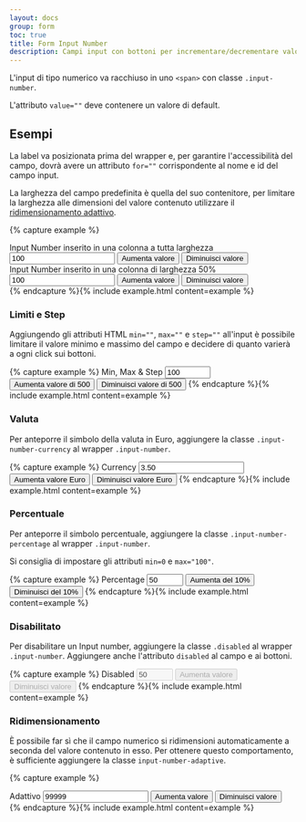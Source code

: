 ```yaml
---
layout: docs
group: form
toc: true
title: Form Input Number
description: Campi input con bottoni per incrementare/decrementare valori numerici
---
```


L'input di tipo numerico va racchiuso in uno `<span>` con classe `.input-number`.

L'attributo `value=""` deve contenere un valore di default.

## Esempi

La label va posizionata prima del wrapper e, per garantire l'accessibilità del campo, dovrà avere un attributo `for=""` corrispondente al nome e id del campo input.

La larghezza del campo predefinita è quella del suo contenitore, per limitare la larghezza alle dimensioni del valore contenuto utilizzare il <a href="#ridimensionamento">ridimensionamento adattivo</a>.

{% capture example %}

<div class="w-100">
  <label for="inputNumber" class="input-number-label">Input Number inserito in una colonna a tutta larghezza</label>
  <span class="input-number">
    <input type="number" id="inputNumber" name="inputNumber" value="100">
    <button class="input-number-add">
      <span class="sr-only">Aumenta valore</span>
    </button>
    <button class="input-number-sub">
      <span class="sr-only">Diminuisci valore</span>
    </button>
  </span>
</div>

<div class="w-50 mt-5">
	<label for="inputNumber1" class="input-number-label">Input Number inserito in una colonna di larghezza 50%</label>
	<span class="input-number">
		<input type="number" id="inputNumber1" name="inputNumber1" value="100">
		<button class="input-number-add">
			<span class="sr-only">Aumenta valore</span>
		</button>
		<button class="input-number-sub">
			<span class="sr-only">Diminuisci valore</span>
		</button>
	</span>
</div>
{% endcapture %}{% include example.html content=example %}

### Limiti e Step

Aggiungendo gli attributi HTML `min=""`, `max=""` e `step=""` all'input è possibile limitare il valore minimo e massimo del campo e decidere di quanto varierà a ogni click sui bottoni.

{% capture example %}
<label for="inputNumber2" class="input-number-label">Min, Max & Step</label>
<span class="input-number">
	<input type="number" id="inputNumber2" name="inputNumber2" value="100" min="-2000" max="15000" step="500">
	<button class="input-number-add">
		<span class="sr-only">Aumenta valore di 500</span>
	</button>
	<button class="input-number-sub">
		<span class="sr-only">Diminuisci valore di 500</span>
	</button>
</span>
{% endcapture %}{% include example.html content=example %}

### Valuta

Per anteporre il simbolo della valuta in Euro, aggiungere la classe `.input-number-currency` al wrapper `.input-number`.

{% capture example %}
<label for="inputNumber3" class="input-number-label">Currency</label>
<span class="input-number input-number-currency">
	<input type="number" id="inputNumber3" name="inputNumber3" value="3.50" min="0">
	<button class="input-number-add">
		<span class="sr-only">Aumenta valore Euro</span>
	</button>
	<button class="input-number-sub">
		<span class="sr-only">Diminuisci valore Euro</span>
	</button>
</span>
{% endcapture %}{% include example.html content=example %}

### Percentuale

Per anteporre il simbolo percentuale, aggiungere la classe `.input-number-percentage` al wrapper `.input-number`.

Si consiglia di impostare gli attributi `min=0` e `max="100"`.

{% capture example %}
<label for="inputNumber4" class="input-number-label">Percentage</label>
<span class="input-number input-number-percentage">
	<input type="number" id="inputNumber4" name="inputNumber4" value="50" min="0" max="100" step="10">
	<button class="input-number-add">
		<span class="sr-only">Aumenta del 10%</span>
	</button>
	<button class="input-number-sub">
		<span class="sr-only">Diminuisci del 10%</span>
	</button>
</span>
{% endcapture %}{% include example.html content=example %}

### Disabilitato

Per disabilitare un Input number, aggiungere la classe `.disabled` al wrapper `.input-number`.
Aggiungere anche l'attributo `disabled` al campo e ai bottoni.

{% capture example %}
<label for="inputNumber5" class="input-number-label">Disabled</label>
<span class="input-number disabled">
	<input type="number" id="inputNumber5" name="inputNumber5" value="50" min="0" max="100" step="1" disabled>
	<button class="input-number-add" disabled>
		<span class="sr-only">Aumenta valore</span>
	</button>
	<button class="input-number-sub" disabled>
		<span class="sr-only">Diminuisci valore</span>
	</button>
</span>
{% endcapture %}{% include example.html content=example %}

### Ridimensionamento

È possibile far sì che il campo numerico si ridimensioni automaticamente a
seconda del valore contenuto in esso. Per ottenere questo comportamento, è
sufficiente aggiungere la classe `input-number-adaptive`.

{% capture example %}
<div class="w-100">
  <label for="inputNumber6" class="input-number-label">Adattivo</label>
  <span class="input-number input-number-adaptive">
    <input type="number" id="inputNumber6" name="inputNumber6" value="99999" step="1">
    <button class="input-number-add">
      <span class="sr-only">Aumenta valore</span>
    </button>
    <button class="input-number-sub">
      <span class="sr-only">Diminuisci valore</span>
    </button>
  </span>
</div>
{% endcapture %}{% include example.html content=example %}

